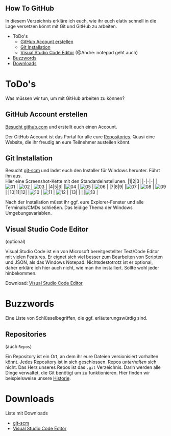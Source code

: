 ## How To GitHub

In diesem Verzeichnis erkläre ich euch, wie ihr euch elativ schnell in die Lage versetzen könnt mit Git und GitHub zu arbeiten.

- ToDo's
  - [GitHub Account erstellen](#gitHub-account-erstellen)
  - [Git Installation](#git-installation)
  - [Visual Studio Code Editor](#visual-studio-code-editor) (@Andre: notepad geht auch)
- [Buzzwords](#buzzwords)
- [Downloads](#downloads)

# ToDo's
Was müssen wir tun, um mit GitHub arbeiten zu können?

## GitHub Account erstellen
[Besucht github.com](https://github.com) und erstellt euch einen Account. 

Der GitHub Account ist das Portal für alle eure [Repositories](#Repositories). Quasi eine Website, die ihr freudig an eure Teilnehmer austeilen könnt.

## Git Installation
Besucht [git-scm](https://git-scm.com/) und ladet euch den Installer für Windows herunter. Führt ihn aus. <br>
Hier eine Screenshot-Kette mit den Standardeinstellunen.
|1|2|3|
|-|-|-|
|![01](/Bilder/Git-Installation-01.PNG) | ![02](/Bilder/Git-Installation-02.PNG) | ![03](/Bilder/Git-Installation-03.PNG) |
|4|5|6|
|![04](/Bilder/Git-Installation-04.PNG) | ![05](/Bilder/Git-Installation-05.PNG) | ![06](/Bilder/Git-Installation-06.PNG) |
|7|8|9|
|![07](/Bilder/Git-Installation-07.PNG) | ![08](/Bilder/Git-Installation-08.PNG) | ![09](/Bilder/Git-Installation-09.PNG) |
|10|11|12|
|![10](/Bilder/Git-Installation-10.PNG) | ![11](/Bilder/Git-Installation-11.PNG) | ![12](/Bilder/Git-Installation-12.PNG) |
|13| | |
|![13](/Bilder/Git-Installation-13.PNG) |

Nach der Installation müsst ihr ggf. eure Explorer-Fenster und alle Terminals/CMDs schließen. Das leidige Thema der Windows Umgebungsvariablen.

## Visual Studio Code Editor
(optional)

Visual Studio Code ist ein von Microsoft bereitgestellter Text/Code Editor mit vielen Features. Er eignet sich viel besser zum Bearbeiten von Scripten und JSON, als das Windows Notepad.
Nichtsdestotrotz ist er optional, daher erkläre ich hier auch nicht, wie man ihn installiert. Sollte wohl jeder hinbekommen.

Download: [Visual Studio Code Editor](https://code.visualstudio.com/Download)

# Buzzwords
Eine Liste von Schlüsselbegriffen, die ggf. erläuterungswürdig sind.

## Repositories
(auch `Repos`)

Ein Repository ist ein Ort, an dem ihr eure Dateien versionisiert vorhalten könnt. Jedes Repository ist in sich geschlossen. Repos _unterhalten_ sich nicht.
Das Herz unseres Repos ist das `.git` Verzeichnis. Darin werden alle Dinge verwaltet, die Git benötigt um zu funktionieren. Hier finden wir beispielsweise unsere [Historie](#historie).

# Downloads
Liste mit Downloads

- [git-scm](https://git-scm.com/)
- [Visual Studio Code Editor](https://code.visualstudio.com/Download)